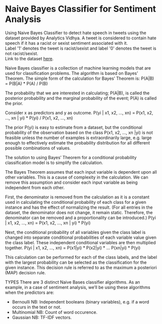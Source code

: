 # Naive Bayes Classifier for Sentiment Analysis

Using Naive Bayes Classifier to detect hate speech in tweets using the dataset provided by Analytics Vidhya. A tweet is considered to contain hate speech if it has a racist or sexist sentiment associated with it. 
<br>
Label '1' denotes the tweet is racist/sexist and label '0' denotes the tweet is not racist/sexist.
<br>
Link to the dataset [here](https://www.kaggle.com/datasets/arkhoshghalb/twitter-sentiment-analysis-hatred-speech).


Naive Bayes classifier is a collection of machine learning models that are used for classification problems. The algorithm is based on Bayes’ Theorem. 
The simple form of the calculation for Bayes’ Theorem is:
	P(A|B) = P(B|A) * P(A) / P(B)

The probability that we are interested in calculating; P(A|B), is called the posterior probability and the marginal probability of the event; P(A) is called the prior.

Consider x as predictors and y as outcome.
	P(yi | x1, x2, …, xn) = P(x1, x2, …, xn | yi) * P(yi) / P(x1, x2, …, xn)

The prior P(yi) is easy to estimate from a dataset, but the conditional probability of the observation based on the class P(x1, x2, …, xn |yi) is not feasible unless the number of examples is extraordinarily large, e.g. large enough to effectively estimate the probability distribution for all different possible combinations of values.

The solution to using Bayes’ Theorem for a conditional probability classification model is to simplify the calculation.

The Bayes Theorem assumes that each input variable is dependent upon all other variables. This is a cause of complexity in the calculation. We can remove this assumption and consider each input variable as being independent from each other.

First, the denominator is removed from the calculation as it is a constant used in calculating the conditional probability of each class for a given instance and has the effect of normalizing the result.
(For all entries in the dataset, the denominator does not change, it remain static. Therefore, the denominator can be removed and a proportionality can be introduced.)
	P(yi | x1, x2, …, xn) = P(x1, x2, …, xn | yi) * P(yi)

Next, the conditional probability of all variables given the class label is changed into separate conditional probabilities of each variable value given the class label. These independent conditional variables are then multiplied together.
	P(yi | x1, x2, …, xn) = P(x1|yi) * P(x2|yi) * … P(xn|yi) * P(yi)

This calculation can be performed for each of the class labels, and the label with the largest probability can be selected as the classification for the given instance. This decision rule is referred to as the maximum a posteriori (MAP) decision rule.

TYPES 
There are 3 distinct Naive Bases classifier algorithms. As an example, in a case of sentiment analysis, we’ll be using these algorithms when the predictors are: 
- Bernoulli NB: Independent booleans (binary variables), e.g. if a word occurs in the text or not.
- Multinomial NB: Count of word occurence.
- Gaussian NB: TF-IDF vectors.

